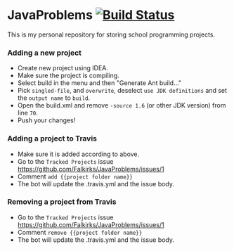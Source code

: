 JavaProblems [![Build Status](https://magnum.travis-ci.com/Falkirks/JavaProblems.svg?token=4QK2uxFbcdYPyhixDggt&branch=master)](https://magnum.travis-ci.com/Falkirks/JavaProblems)
=========

This is my personal repository for storing school programming projects.

### Adding a new project 
- Create new project using IDEA.
- Make sure the project is compiling.
- Select build in the menu and then "Generate Ant build..."
- Pick ```singled-file```, and ```overwrite```, deselect ```use JDK definitions``` and set the ```output name``` to ```build```.
- Open the build.xml and remove ```-source 1.6``` (or other JDK version) from line ```70```.
- Push your changes!

### Adding a project to Travis
- Make sure it is added according to above.
- Go to the ```Tracked Projects``` issue https://github.com/Falkirks/JavaProblems/issues/1
- Comment ```add {{project folder name}}```
- The bot will update the .travis.yml and the issue body.

### Removing a project from Travis
- Go to the ```Tracked Projects``` issue https://github.com/Falkirks/JavaProblems/issues/1
- Comment ```remove {{project folder name}}```
- The bot will update the .travis.yml and the issue body.

